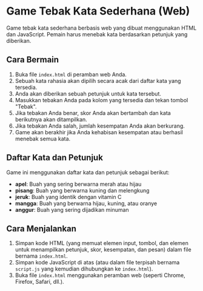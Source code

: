 # Game Tebak Kata Sederhana (Web)

Game tebak kata sederhana berbasis web yang dibuat menggunakan HTML dan JavaScript. Pemain harus menebak kata berdasarkan petunjuk yang diberikan.

## Cara Bermain

1.  Buka file `index.html` di peramban web Anda.
2.  Sebuah kata rahasia akan dipilih secara acak dari daftar kata yang tersedia.
3.  Anda akan diberikan sebuah petunjuk untuk kata tersebut.
4.  Masukkan tebakan Anda pada kolom yang tersedia dan tekan tombol "Tebak".
5.  Jika tebakan Anda benar, skor Anda akan bertambah dan kata berikutnya akan ditampilkan.
6.  Jika tebakan Anda salah, jumlah kesempatan Anda akan berkurang.
7.  Game akan berakhir jika Anda kehabisan kesempatan atau berhasil menebak semua kata.

## Daftar Kata dan Petunjuk

Game ini menggunakan daftar kata dan petunjuk sebagai berikut:

-   **apel**: Buah yang sering berwarna merah atau hijau
-   **pisang**: Buah yang berwarna kuning dan melengkung
-   **jeruk**: Buah yang identik dengan vitamin C
-   **mangga**: Buah yang berwarna hijau, kuning, atau oranye
-   **anggur**: Buah yang sering dijadikan minuman

## Cara Menjalankan

1.  Simpan kode HTML (yang memuat elemen input, tombol, dan elemen untuk menampilkan petunjuk, skor, kesempatan, dan pesan) dalam file bernama `index.html`.
2.  Simpan kode JavaScript di atas (atau dalam file terpisah bernama `script.js` yang kemudian dihubungkan ke `index.html`).
3.  Buka file `index.html` menggunakan peramban web (seperti Chrome, Firefox, Safari, dll.).

